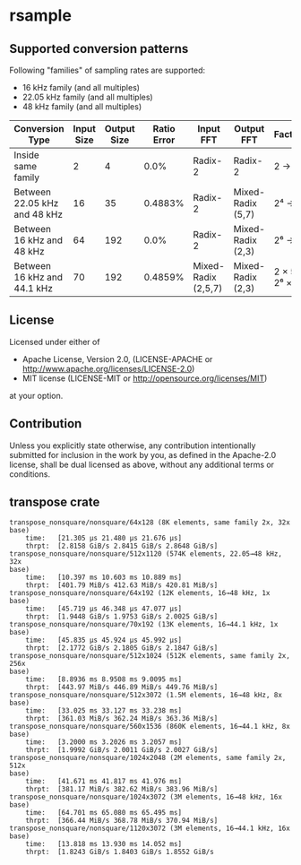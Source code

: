 # rsample

## Supported conversion patterns

Following "families" of sampling rates are supported:

- 16 kHz family (and all multiples)
- 22.05 kHz family (and all multiples)
- 48 kHz family (and all multiples)

| Conversion Type              | Input Size | Output Size | Ratio Error | Input FFT           | Output FFT        | Factorization      |
|------------------------------|------------|-------------|-------------|---------------------|-------------------|--------------------|
| Inside same family           | 2          | 4           | 0.0%        | Radix-2             | Radix-2           | 2 → 2²             |
| Between 22.05 kHz and 48 kHz | 16         | 35          | 0.4883%     | Radix-2             | Mixed-Radix (5,7) | 2⁴ → 5 × 7         |
| Between 16 kHz and 48 kHz    | 64         | 192         | 0.0%        | Radix-2             | Mixed-Radix (2,3) | 2⁶ → 2⁶ × 3        |
| Between 16 kHz and 44.1 kHz  | 70         | 192         | 0.4859%     | Mixed-Radix (2,5,7) | Mixed-Radix (2,3) | 2 × 5 × 7 → 2⁶ × 3 |

## License

Licensed under either of

- Apache License, Version 2.0, (LICENSE-APACHE or http://www.apache.org/licenses/LICENSE-2.0)
- MIT license (LICENSE-MIT or http://opensource.org/licenses/MIT)

at your option.

## Contribution

Unless you explicitly state otherwise, any contribution intentionally submitted for inclusion in the work by you, as
defined in the Apache-2.0 license, shall be dual licensed as above, without any additional terms or conditions.

## transpose crate

```
transpose_nonsquare/nonsquare/64x128 (8K elements, same family 2x, 32x
base)                                                                             
    time:   [21.305 µs 21.480 µs 21.676 µs]
    thrpt:  [2.8158 GiB/s 2.8415 GiB/s 2.8648 GiB/s]
transpose_nonsquare/nonsquare/512x1120 (574K elements, 22.05→48 kHz, 32x
base)                                                                              
    time:   [10.397 ms 10.603 ms 10.889 ms]
    thrpt:  [401.79 MiB/s 412.63 MiB/s 420.81 MiB/s]
transpose_nonsquare/nonsquare/64x192 (12K elements, 16→48 kHz, 1x
base)                                                                               
    time:   [45.719 µs 46.348 µs 47.077 µs]
    thrpt:  [1.9448 GiB/s 1.9753 GiB/s 2.0025 GiB/s]
transpose_nonsquare/nonsquare/70x192 (13K elements, 16→44.1 kHz, 1x
base)                                                                               
    time:   [45.835 µs 45.924 µs 45.992 µs]
    thrpt:  [2.1772 GiB/s 2.1805 GiB/s 2.1847 GiB/s]
transpose_nonsquare/nonsquare/512x1024 (512K elements, same family 2x, 256x
base)                                                                            
    time:   [8.8936 ms 8.9508 ms 9.0095 ms]
    thrpt:  [443.97 MiB/s 446.89 MiB/s 449.76 MiB/s]
transpose_nonsquare/nonsquare/512x3072 (1.5M elements, 16→48 kHz, 8x
base)                                                                              
    time:   [33.025 ms 33.127 ms 33.238 ms]
    thrpt:  [361.03 MiB/s 362.24 MiB/s 363.36 MiB/s]
transpose_nonsquare/nonsquare/560x1536 (860K elements, 16→44.1 kHz, 8x
base)                                                                               
    time:   [3.2000 ms 3.2026 ms 3.2057 ms]
    thrpt:  [1.9992 GiB/s 2.0011 GiB/s 2.0027 GiB/s]
transpose_nonsquare/nonsquare/1024x2048 (2M elements, same family 2x, 512x
base)                                                                            
    time:   [41.671 ms 41.817 ms 41.976 ms]
    thrpt:  [381.17 MiB/s 382.62 MiB/s 383.96 MiB/s]
transpose_nonsquare/nonsquare/1024x3072 (3M elements, 16→48 kHz, 16x
base)                                                                              
    time:   [64.701 ms 65.080 ms 65.495 ms]
    thrpt:  [366.44 MiB/s 368.78 MiB/s 370.94 MiB/s]
transpose_nonsquare/nonsquare/1120x3072 (3M elements, 16→44.1 kHz, 16x
base)                                                                              
    time:   [13.818 ms 13.930 ms 14.052 ms]
    thrpt:  [1.8243 GiB/s 1.8403 GiB/s 1.8552 GiB/s
```